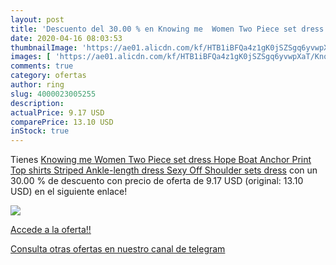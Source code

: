 ```yaml
---
layout: post
title: 'Descuento del 30.00 % en Knowing me  Women Two Piece set dress Ho'
date: 2020-04-16 08:03:53
thumbnailImage: 'https://ae01.alicdn.com/kf/HTB1iBFQa4z1gK0jSZSgq6yvwpXaT/Knowing-me-Women-Two-Piece-set-dress-Hope-Boat-Anchor-Print-Top-shirts-Striped-Ankle-length.jpg_350x350._SL200_.jpg'
images: [ 'https://ae01.alicdn.com/kf/HTB1iBFQa4z1gK0jSZSgq6yvwpXaT/Knowing-me-Women-Two-Piece-set-dress-Hope-Boat-Anchor-Print-Top-shirts-Striped-Ankle-length.jpg_350x350._SL200_.jpg' ]
comments: true
category: ofertas
author: ring
slug: 4000023005255
description:
actualPrice: 9.17 USD
comparePrice: 13.10 USD
inStock: true
---
```


Tienes [Knowing me  Women Two Piece set dress Hope Boat Anchor Print Top shirts Striped Ankle-length dress Sexy Off Shoulder sets dress](https://www.amazon.com/dp/4000023005255/?tag=redken08-20) con un 30.00 % de descuento con precio de oferta de 9.17 USD (original: 13.10 USD) en el siguiente enlace!

[![](https://ae01.alicdn.com/kf/HTB1iBFQa4z1gK0jSZSgq6yvwpXaT/Knowing-me-Women-Two-Piece-set-dress-Hope-Boat-Anchor-Print-Top-shirts-Striped-Ankle-length.jpg_350x350._SL200_.jpg)](https://www.amazon.com/dp/4000023005255/?tag=redken08-20)

[Accede a la oferta!!](https://www.amazon.com/dp/4000023005255/?tag=redken08-20)

[Consulta otras ofertas en nuestro canal de telegram](https://t.me/s/ofertas25)
